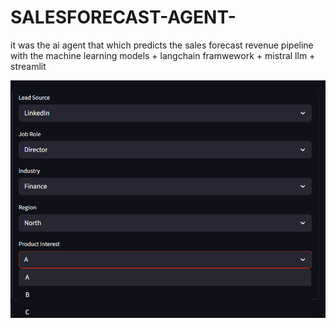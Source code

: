 # SALESFORECAST-AGENT-
it was the ai agent that  which predicts the sales forecast revenue pipeline with the machine learning models + langchain framwework + mistral llm + streamlit 



![App Screenshot](https://github.com/manireddy11/SALESFORECAST-AGENT-/blob/07e7984df708de137c966b375e168fe26383f1c3/Screenshot%202025-08-01%20101522.png)
